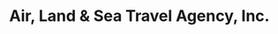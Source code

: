 ---
title: "Air, Land & Sea Travel Agency, Inc."
url: /cocoa-beach/air-land-and-sea-travel-agency-inc/
shop: travel agency
---